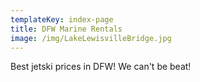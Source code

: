 ```yaml
---
templateKey: index-page
title: DFW Marine Rentals
image: /img/LakeLewisvilleBridge.jpg
---
```


Best jetski prices in DFW! We can't be beat!
